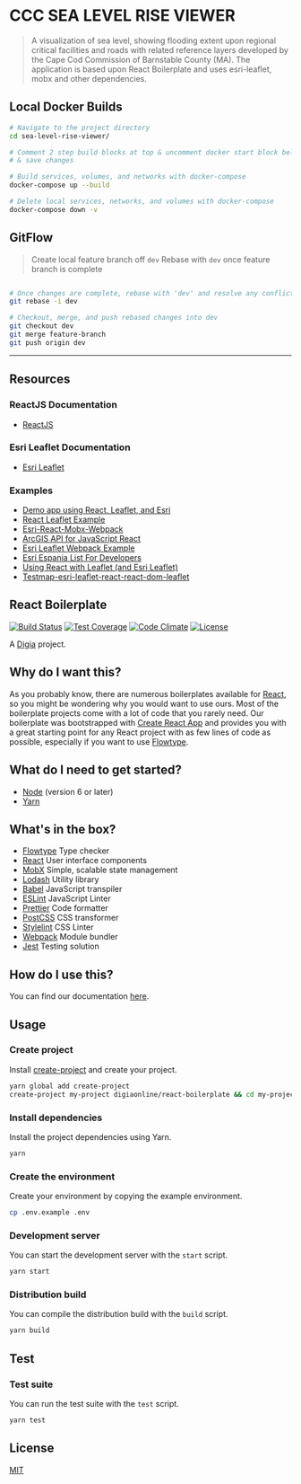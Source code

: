 # CCC SEA LEVEL RISE VIEWER

> A visualization of sea level, showing flooding extent upon regional critical facilities and roads with related reference layers developed by the Cape Cod Commission of Barnstable County (MA). The application is based upon React Boilerplate and uses esri-leaflet, mobx and other dependencies.

## Local Docker Builds

``` bash
# Navigate to the project directory
cd sea-level-rise-viewer/

# Comment 2 step build blocks at top & uncomment docker start block below in Dockerfile
# & save changes

# Build services, volumes, and networks with docker-compose
docker-compose up --build

# Delete local services, networks, and volumes with docker-compose
docker-compose down -v
```

## GitFlow

> Create local feature branch off `dev`
> Rebase with `dev` once feature branch is complete

```bash

# Once changes are complete, rebase with 'dev' and resolve any conflicts
git rebase -i dev

# Checkout, merge, and push rebased changes into dev
git checkout dev
git merge feature-branch
git push origin dev
```

---

## Resources

### ReactJS Documentation

* [ReactJS](https://reactjs.org/docs/hello-world.html)

### Esri Leaflet Documentation

* [Esri Leaflet](http://esri.github.io/esri-leaflet/api-reference/)

### Examples

* [Demo app using React, Leaflet, and Esri](https://github.com/leogoesger/gis-leaflet)
* [React Leaflet Example](https://codepen.io/PaulLeCam/pen/XVPmmj)
* [Esri-React-Mobx-Webpack](https://github.com/geomarvel/esri-react-mobx-webpack)
* [ArcGIS API for JavaScript React](https://github.com/odoe/esrijs-react-demo)
* [Esri Leaflet Webpack Example](https://github.com/Esri/esri-leaflet-webpack-example)
* [Esri Espania List For Developers](https://esri-es.github.io/awesome-arcgis/)
* [Using React with Leaflet (and Esri Leaflet)](https://github.com/jgravois/developer-support/tree/82eea958b2fa909cdc3e1e13761f222a56795b2a/web-leaflet/react)
* [Testmap-esri-leaflet-react-react-dom-leaflet](https://github.com/forgo/testmap)

## React Boilerplate

[![Build Status](https://travis-ci.org/digiaonline/react-boilerplate.svg?branch=master)](https://travis-ci.org/digiaonline/react-boilerplate)
[![Test Coverage](https://lima.codeclimate.com/github/digiaonline/react-boilerplate/badges/coverage.svg)](https://lima.codeclimate.com/github/digiaonline/react-boilerplate/coverage)
[![Code Climate](https://codeclimate.com/github/digiaonline/react-boilerplate/badges/gpa.svg)](https://codeclimate.com/github/digiaonline/react-boilerplate)
[![License](https://img.shields.io/badge/license-MIT-blue.svg)](LICENSE)

A [Digia](https://github.com/digiaonline/) project.

## Why do I want this?

As you probably know, there are numerous boilerplates available for [React](https://facebook.github.io/react/), so you might be wondering why you would want to use ours. Most of the boilerplate projects come with a lot of code that you rarely need. Our boilerplate was bootstrapped with [Create React App](https://github.com/facebookincubator/create-react-app) and provides you with a great starting point for any React project with as few lines of code as possible, especially if you want to use [Flowtype](https://flowtype.org/).

## What do I need to get started?

* [Node](https://nodejs.org/en/download/) (version 6 or later)
* [Yarn](https://yarnpkg.com/lang/en/docs/install/)

## What's in the box?

* [Flowtype](https://flowtype.org/) Type checker
* [React](https://facebook.github.io/react/) User interface components
* [MobX](https://mobx.js.org/) Simple, scalable state management
* [Lodash](https://lodash.com/) Utility library
* [Babel](https://babeljs.io/) JavaScript transpiler
* [ESLint](http://eslint.org/) JavaScript Linter
* [Prettier](https://github.com/prettier/prettier) Code formatter
* [PostCSS](http://postcss.org/) CSS transformer
* [Stylelint](https://stylelint.io/) CSS Linter
* [Webpack](https://webpack.js.org/) Module bundler
* [Jest](https://facebook.github.io/jest/) Testing solution

## How do I use this?

You can find our documentation [here](./docs/README.md).

## Usage

### Create project

Install [create-project](https://www.npmjs.com/package/create-project) and create your project.

```bash
yarn global add create-project
create-project my-project digiaonline/react-boilerplate && cd my-project
```

### Install dependencies

Install the project dependencies using Yarn.

```bash
yarn
```

### Create the environment

Create your environment by copying the example environment.

```bash
cp .env.example .env
```

### Development server

You can start the development server with the `start` script.

```bash
yarn start
```

### Distribution build

You can compile the distribution build with the `build` script.

```bash
yarn build
```
## Test

### Test suite

You can run the test suite with the `test` script.

```bash
yarn test
```

## License

[MIT](LICENSE)
